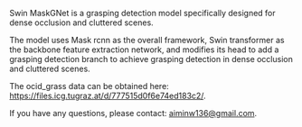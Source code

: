 Swin MaskGNet is a grasping detection model specifically designed for dense occlusion and cluttered scenes.

The model uses Mask rcnn as the overall framework, Swin transformer as the backbone feature extraction network, and modifies its head to add a grasping detection branch to achieve grasping detection in dense occlusion and cluttered scenes.

The ocid_grass data can be obtained here: https://files.icg.tugraz.at/d/777515d0f6e74ed183c2/.

If you have any questions, please contact: aiminw136@gmail.com.
